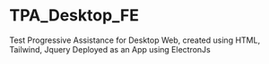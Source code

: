 # TPA_Desktop_FE
Test Progressive Assistance for Desktop Web, created using HTML, Tailwind, Jquery Deployed as an App using ElectronJs

